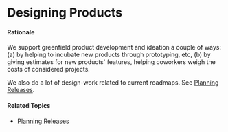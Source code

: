 # Designing Products


#### Rationale

We support greenfield product development and ideation a couple of ways: (a) by helping to incubate new products through prototyping, etc, (b) by giving estimates for new products' features, helping coworkers weigh the costs of considered projects.

We also do a lot of design-work related to current roadmaps. See [Planning Releases](planning_releases.md).


#### Related Topics

 - [Planning Releases](planning_releases.md)
